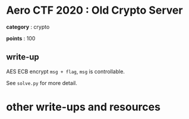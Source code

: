 # Aero CTF 2020 : Old Crypto Server

**category** : crypto

**points** : 100

## write-up

AES ECB encrypt `msg + flag`, `msg` is controllable.

See `solve.py` for more detail.

# other write-ups and resources

